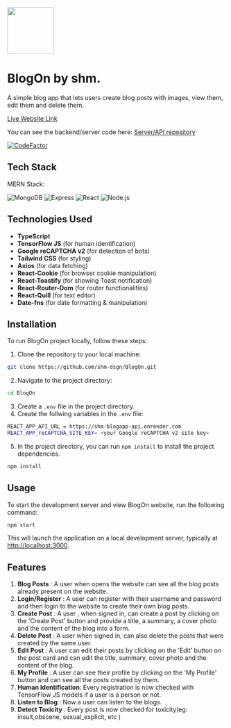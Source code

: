 <img src='https://drive.google.com/uc?id=10aEwKjOdN8nxq_IRALMt8WQz-qc8OTce' width=108px/>

# BlogOn by shm.

A simple blog app that lets users create blog posts with images, view them, edit them and delete them.

[Live Website Link](https://shm-blog-app.onrender.com)

You can see the backend/server code here: [Server/API repository](https://github.com/shm-dsgn/blog-api)

[![CodeFactor](https://www.codefactor.io/repository/github/shm-dsgn/blogon/badge)](https://www.codefactor.io/repository/github/shm-dsgn/blogon)

## Tech Stack

MERN Stack:

![MongoDB](https://img.shields.io/badge/-MongoDB-22272e?logo=mongodb) ![Express](https://img.shields.io/badge/-Express-22272e?logo=express) ![React](https://img.shields.io/badge/-React-22272e?logo=react) ![Node.js](https://img.shields.io/badge/-Node.js-22272e?logo=node.js)

## Technologies Used

- **TypeScript**
- **TensorFlow JS** (for human identification)
- **Google reCAPTCHA v2** (for detection of bots)
- **Tailwind CSS** (for styling)
- **Axios** (for data fetching)
- **React-Cookie** (for browser cookie manipulation)
- **React-Toastify** (for showing Toast notification)
- **React-Router-Dom** (for router functionalities)
- **React-Quill** (for text editor)
- **Date-fns** (for date formatting & manipulation)

## Installation

To run BlogOn project locally, follow these steps:

1. Clone the repository to your local machine:

```bash
git clone https://github.com/shm-dsgn/BlogOn.git
```

2. Navigate to the project directory:

```bash
cd BlogOn
```

3. Create a `.env` file in the project directory.
4. Create the follwing variables in the `.env` file:

```bash
REACT_APP_API_URL = https://shm-blogapp-api.onrender.com
REACT_APP_reCAPTCHA_SITE_KEY= <your Google reCAPTCHA v2 site key>
```

5. In the project directory, you can run `npm install` to install the project dependencies.

```bash
npm install
```

## Usage

To start the development server and view BlogOn website, run the following command:

```bash
npm start
```

This will launch the application on a local development server, typically at [http://localhost:3000](http://localhost:3000).

## Features

1. **Blog Posts** : A user when opens the website can see all the blog posts already present on the website.
2. **Login/Register** : A user can register with their username and password and then login to the website to create their own blog posts.
3. **Create Post** : A user , when signed in, can create a post by clicking on the 'Create Post' button and provide a title, a summary, a cover photo and the content of the blog into a form.
4. **Delete Post** : A user when signed in, can also delete the posts that were created by the same user.
5. **Edit Post** : A user can edit their posts by clicking on the 'Edit' button on the post card and can edit the title, summary, cover photo and the content of the blog.
6. **My Profile** : A user can see their profile by clicking on the 'My Profile' button and can see all the posts created by them.
7. **Human Identification**: Every registration is now checked with TensorFlow JS models if a user is a person or not.
8. **Listen to Blog** : Now a user can listen to the blogs.
9. **Detect Toxicity** : Every post is now checked for toxicity(eg: insult,obscene, sexual_explicit, etc )
